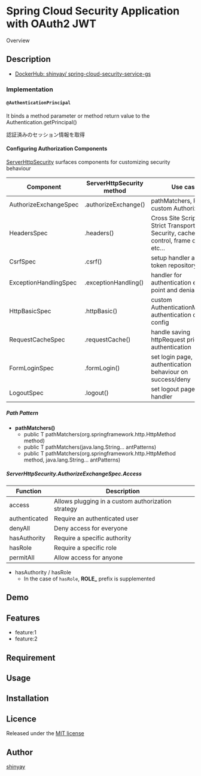# Spring Cloud Security Application with OAuth2 JWT

Overview

## Description

- [DockerHub: shinyay/
spring-cloud-security-service-gs](https://cloud.docker.com/repository/docker/shinyay/spring-cloud-security-service-gs)

### Implementation

#### `@AuthenticationPrincipal`

It binds a method parameter or method return value to the Authentication.getPrincipal()

認証済みのセッション情報を取得

#### Configuring Authorization Components
[ServerHttpSecurity](https://docs.spring.io/spring-security/site/docs/current/api/org/springframework/security/config/web/server/ServerHttpSecurity.html) surfaces components for customizing security behaviour

|Component|ServerHttpSecurity method|Use case|
|---------|-------------------------|--------|
|AuthorizeExchangeSpec|.authorizeExchange()|pathMatchers, RBAC, custom Authorization|
|HeadersSpec|.headers()|Cross Site Scriptiong, Strict Transport Security, cache-control, frame options, etc…|
|CsrfSpec|.csrf()|setup handler and token repository|
|ExceptionHandlingSpec|.exceptionHandling()|handler for authentication entry point and denial|
|HttpBasicSpec|.httpBasic()|custom AuthenticationManager, authentication context config|
|RequestCacheSpec|.requestCache()|handle saving httpRequest prior to authentication|
|FormLoginSpec|.formLogin()|set login page, authentication behaviour on success/deny|
|LogoutSpec|.logout()|set logout page and handler|

##### Path Pattern

- **pathMatchers()**
  - public T pathMatchers(org.springframework.http.HttpMethod method)
  - public T pathMatchers(java.lang.String... antPatterns)
  - public T pathMatchers(org.springframework.http.HttpMethod method, java.lang.String... antPatterns)

##### ServerHttpSecurity.AuthorizeExchangeSpec.Access

|Function|Description|
|--------|-----------|
|access|Allows plugging in a custom authorization strategy|
|authenticated|Require an authenticated user|
|denyAll|Deny access for everyone|
|hasAuthority|Require a specific authority|
|hasRole|Require a specific role|
|permitAll|Allow access for anyone|

- hasAuthority / hasRole
  - In the case of `hasRole`, **ROLE_** prefix is supplemented

## Demo

## Features

- feature:1
- feature:2

## Requirement

## Usage

## Installation

## Licence

Released under the [MIT license](https://gist.githubusercontent.com/shinyay/56e54ee4c0e22db8211e05e70a63247e/raw/34c6fdd50d54aa8e23560c296424aeb61599aa71/LICENSE)

## Author

[shinyay](https://github.com/shinyay)
